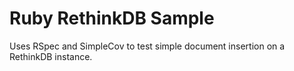 Ruby RethinkDB Sample
=====================

Uses RSpec and SimpleCov to test simple document insertion on a RethinkDB instance.
